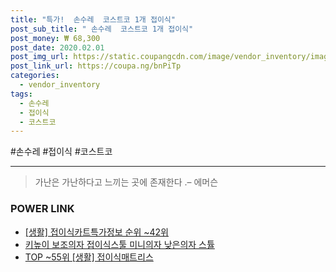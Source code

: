 ```yaml
--- 
title: "특가!  손수레  코스트코 1개 접이식" 
post_sub_title: " 손수레  코스트코 1개 접이식" 
post_money: ₩ 68,300 
post_date: 2020.02.01 
post_img_url: https://static.coupangcdn.com/image/vendor_inventory/images/2019/02/07/22/8/c3cefe6e-dfa0-4e3f-bd53-411aaf32e20e.jpg 
post_link_url: https://coupa.ng/bnPiTp 
categories: 
  - vendor_inventory 
tags: 
  - 손수레 
  - 접이식 
  - 코스트코 
--- 
```

  #손수레 #접이식 #코스트코 
<hr> 

> 가난은 가난하다고 느끼는 곳에 존재한다 .–  에머슨 


### POWER LINK

* <a href="https://blog.naver.com/sakai111/221774983575" target="_blank"> [생활] 접이식카트특가정보 순위 ~42위</a>
* <a href="https://blog.naver.com/santokki14/221787548404" target="_blank">키높이 보조의자 접이식스툴 미니의자 낮은의자 스튤</a>
* <a href="https://blog.naver.com/fasyy4321/221781791400" target="_blank"> TOP ~55위 [생활] 접이식매트리스</a>
